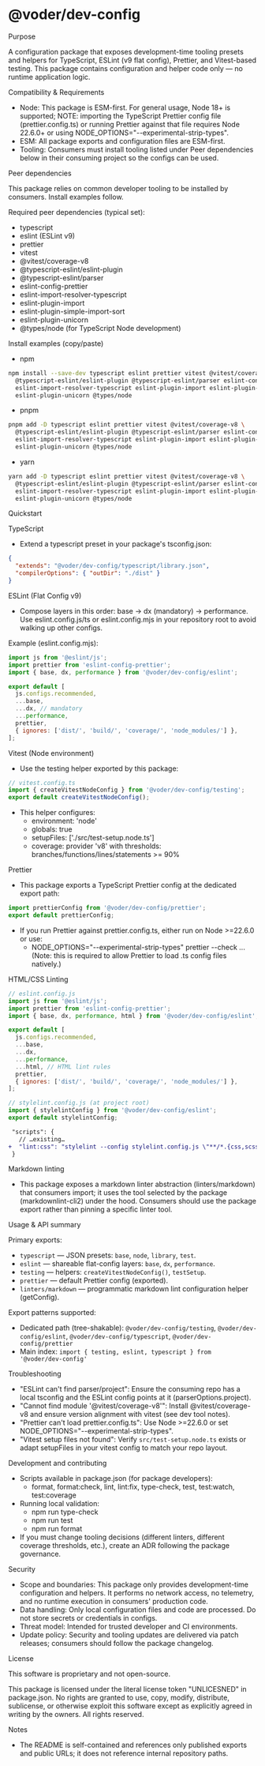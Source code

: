 # @voder/dev-config

Purpose

A configuration package that exposes development-time tooling presets and helpers for TypeScript, ESLint (v9 flat config), Prettier, and Vitest-based testing. This package contains configuration and helper code only — no runtime application logic.

Compatibility & Requirements

- Node: This package is ESM-first. For general usage, Node 18+ is supported; NOTE: importing the TypeScript Prettier config file (prettier.config.ts) or running Prettier against that file requires Node 22.6.0+ or using NODE_OPTIONS="--experimental-strip-types".
- ESM: All package exports and configuration files are ESM-first.
- Tooling: Consumers must install tooling listed under Peer dependencies below in their consuming project so the configs can be used.

Peer dependencies

This package relies on common developer tooling to be installed by consumers. Install examples follow.

Required peer dependencies (typical set):

- typescript
- eslint (ESLint v9)
- prettier
- vitest
- @vitest/coverage-v8
- @typescript-eslint/eslint-plugin
- @typescript-eslint/parser
- eslint-config-prettier
- eslint-import-resolver-typescript
- eslint-plugin-import
- eslint-plugin-simple-import-sort
- eslint-plugin-unicorn
- @types/node (for TypeScript Node development)

Install examples (copy/paste)

- npm

```bash
npm install --save-dev typescript eslint prettier vitest @vitest/coverage-v8 \
  @typescript-eslint/eslint-plugin @typescript-eslint/parser eslint-config-prettier \
  eslint-import-resolver-typescript eslint-plugin-import eslint-plugin-simple-import-sort \
  eslint-plugin-unicorn @types/node
```

- pnpm

```bash
pnpm add -D typescript eslint prettier vitest @vitest/coverage-v8 \
  @typescript-eslint/eslint-plugin @typescript-eslint/parser eslint-config-prettier \
  eslint-import-resolver-typescript eslint-plugin-import eslint-plugin-simple-import-sort \
  eslint-plugin-unicorn @types/node
```

- yarn

```bash
yarn add -D typescript eslint prettier vitest @vitest/coverage-v8 \
  @typescript-eslint/eslint-plugin @typescript-eslint/parser eslint-config-prettier \
  eslint-import-resolver-typescript eslint-plugin-import eslint-plugin-simple-import-sort \
  eslint-plugin-unicorn @types/node
```

Quickstart

TypeScript

- Extend a typescript preset in your package's tsconfig.json:

```json
{
  "extends": "@voder/dev-config/typescript/library.json",
  "compilerOptions": { "outDir": "./dist" }
}
```

ESLint (Flat Config v9)

- Compose layers in this order: base → dx (mandatory) → performance. Use eslint.config.js/ts or eslint.config.mjs in your repository root to avoid walking up other configs.

Example (eslint.config.mjs):

```js
import js from '@eslint/js';
import prettier from 'eslint-config-prettier';
import { base, dx, performance } from '@voder/dev-config/eslint';

export default [
  js.configs.recommended,
  ...base,
  ...dx, // mandatory
  ...performance,
  prettier,
  { ignores: ['dist/', 'build/', 'coverage/', 'node_modules/'] },
];
```

Vitest (Node environment)

- Use the testing helper exported by this package:

```ts
// vitest.config.ts
import { createVitestNodeConfig } from '@voder/dev-config/testing';
export default createVitestNodeConfig();
```

- This helper configures:
  - environment: 'node'
  - globals: true
  - setupFiles: ['./src/test-setup.node.ts']
  - coverage: provider 'v8' with thresholds: branches/functions/lines/statements >= 90%

Prettier

- This package exports a TypeScript Prettier config at the dedicated export path:

```js
import prettierConfig from '@voder/dev-config/prettier';
export default prettierConfig;
```

- If you run Prettier against prettier.config.ts, either run on Node >=22.6.0 or use:
  - NODE_OPTIONS="--experimental-strip-types" prettier --check ...
    (Note: this is required to allow Prettier to load .ts config files natively.)

HTML/CSS Linting

```js
// eslint.config.js
import js from '@eslint/js';
import prettier from 'eslint-config-prettier';
import { base, dx, performance, html } from '@voder/dev-config/eslint';

export default [
  js.configs.recommended,
  ...base,
  ...dx,
  ...performance,
  ...html, // HTML lint rules
  prettier,
  { ignores: ['dist/', 'build/', 'coverage/', 'node_modules/'] },
];
```

```js
// stylelint.config.js (at project root)
import { stylelintConfig } from '@voder/dev-config/eslint';
export default stylelintConfig;
```

```diff
 "scripts": {
   // …existing…
+  "lint:css": "stylelint --config stylelint.config.js \"**/*.{css,scss}\""
 }
```

Markdown linting

- This package exposes a markdown linter abstraction (linters/markdown) that consumers import; it uses the tool selected by the package (markdownlint-cli2) under the hood. Consumers should use the package export rather than pinning a specific linter tool.

Usage & API summary

Primary exports:

- `typescript` — JSON presets: `base`, `node`, `library`, `test`.
- `eslint` — shareable flat-config layers: `base`, `dx`, `performance`.
- `testing` — helpers: `createVitestNodeConfig()`, `testSetup`.
- `prettier` — default Prettier config (exported).
- `linters/markdown` — programmatic markdown lint configuration helper (getConfig).

Export patterns supported:

- Dedicated path (tree-shakable): `@voder/dev-config/testing`, `@voder/dev-config/eslint`, `@voder/dev-config/typescript`, `@voder/dev-config/prettier`
- Main index: `import { testing, eslint, typescript } from '@voder/dev-config'`

Troubleshooting

- "ESLint can't find parser/project": Ensure the consuming repo has a local tsconfig and the ESLint config points at it (parserOptions.project).
- "Cannot find module '@vitest/coverage-v8'": Install @vitest/coverage-v8 and ensure version alignment with vitest (see dev tool notes).
- "Prettier can't load prettier.config.ts": Use Node >=22.6.0 or set NODE_OPTIONS="--experimental-strip-types".
- "Vitest setup files not found": Verify `src/test-setup.node.ts` exists or adapt setupFiles in your vitest config to match your repo layout.

Development and contributing

- Scripts available in package.json (for package developers):
  - format, format:check, lint, lint:fix, type-check, test, test:watch, test:coverage
- Running local validation:
  - npm run type-check
  - npm run test
  - npm run format
- If you must change tooling decisions (different linters, different coverage thresholds, etc.), create an ADR following the package governance.

Security

- Scope and boundaries: This package only provides development-time configuration and helpers. It performs no network access, no telemetry, and no runtime execution in consumers' production code.
- Data handling: Only local configuration files and code are processed. Do not store secrets or credentials in configs.
- Threat model: Intended for trusted developer and CI environments.
- Update policy: Security and tooling updates are delivered via patch releases; consumers should follow the package changelog.

License

This software is proprietary and not open-source.

This package is licensed under the literal license token "UNLICESNED" in package.json. No rights are granted to use, copy, modify, distribute, sublicense, or otherwise exploit this software except as explicitly agreed in writing by the owners. All rights reserved.

Notes

- The README is self-contained and references only published exports and public URLs; it does not reference internal repository paths.
